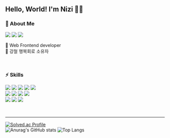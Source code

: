 ## Hello, World! I'm Nizi 🐰🔪

### 🤔 About Me
<a href="https://velog.io/@nizi123" target="_blank"><img src="https://img.shields.io/badge/Velog-20C997?style=flat-square&logo=velog&logoColor=white"/></a>
<a href="#" target="_blank"><img src="https://img.shields.io/badge/hee981226@naver.com-03C75A?style=flat-square&logo=naver&logoColor=white"/></a>
<a href="#" target="_blank"><img src="https://img.shields.io/badge/hee981226@gmail.com-EA4335?style=flat-square&logo=gmail&logoColor=white"/></a>

🌱 Web Frontend developer</br>
🪫 강철 행복회로 소유자

<br/>

### ⚡ Skills
<a href="#" target="_blank"><img src="https://img.shields.io/badge/git-F05032?style=flat-square&logo=git&logoColor=white"/></a>
<a href="#" target="_blank"><img src="https://img.shields.io/badge/GitHub-181717?style=flat-square&logo=github&logoColor=white"/></a>
<a href="#" target="_blank"><img src="https://img.shields.io/badge/Confluence-172B4D?style=flat-square&logo=confluence&logoColor=white"/></a>
<a href="#" target="_blank"><img src="https://img.shields.io/badge/Jira-0052CC?style=flat-square&logo=jira&logoColor=white"/></a>
<a href="#" target="_blank"><img src="https://img.shields.io/badge/Figma-F24E1E?style=flat-square&logo=figma&logoColor=white"/></a>
<br/>
<a href="#" target="_blank"><img src="https://img.shields.io/badge/HTML5-E34F26?style=flat-square&logo=html5&logoColor=white"/></a>
<a href="#" target="_blank"><img src="https://img.shields.io/badge/CSS-1572B6?style=flat-square&logo=css3&logoColor=white"/></a>
<a href="#" target="_blank"><img src="https://img.shields.io/badge/Javascript-F7DF1E?style=flat-square&logo=javascript&logoColor=white"/></a>
<a href="#" target="_blank"><img src="https://img.shields.io/badge/Typescript-3178C6?style=flat-square&logo=typescript&logoColor=white"/></a>
<br/>
<a href="#" target="_blank"><img src="https://img.shields.io/badge/React.js-61DAFB?style=flat-square&logo=react&logoColor=white"/></a>
<a href="#" target="_blank"><img src="https://img.shields.io/badge/Redux-764ABC?style=flat-square&logo=redux&logoColor=white"/></a>
<a href="#" target="_blank"><img src="https://img.shields.io/badge/Styled components-DB7093?style=flat-square&logo=styledcomponents&logoColor=white"/></a>

<br/>
<hr/>

[![Solved.ac Profile](http://mazassumnida.wtf/api/v2/generate_badge?boj=iji_shin)](https://solved.ac/iji_shin/)
<br/>
![Anurag's GitHub stats](https://github-readme-stats.vercel.app/api?username=nizi123&show_icons=true&theme=material-palenight)
![Top Langs](https://github-readme-stats.vercel.app/api/top-langs/?username=nizi123&layout=compact&theme=material-palenight)





<!--
**nizi123/nizi123** is a ✨ _special_ ✨ repository because its `README.md` (this file) appears on your GitHub profile.

Here are some ideas to get you started:

- 🔭 I’m currently working on ...
- 🌱 I’m currently learning ...
- 👯 I’m looking to collaborate on ...
- 🤔 I’m looking for help with ...
- 💬 Ask me about ...
- 📫 How to reach me: ...
- 😄 Pronouns: ...
- ⚡ Fun fact: ...
-->
